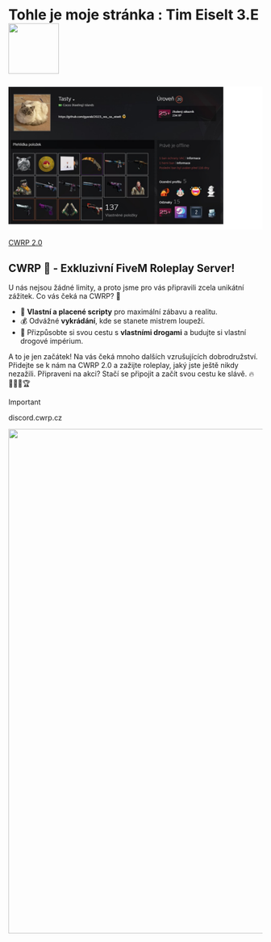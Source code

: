 # Tohle je moje stránka : Tim Eiselt 3.E <img src="https://media.discordapp.net/attachments/995477056425054230/999842645176234034/ezgif-4-04488ff962.gif" width="100" height="100" />

<img src="https://github.com/gyarab/2023_wa_sa_eiselt/blob/main/README/steam.jpg"/>

[CWRP 2.0](https://cwrp.cz)

## CWRP 🍋 - Exkluzivní FiveM Roleplay Server!

U nás nejsou žádné limity, a proto jsme pro vás připravili zcela unikátní zážitek. Co vás čeká na CWRP? 🌟

- 🚀 **Vlastní a placené scripty** pro maximální zábavu a realitu.
- 💰 Odvážné **vykrádání**, kde se stanete mistrem loupeží.
- 🌿 Přizpůsobte si svou cestu s **vlastními drogami** a budujte si vlastní drogové impérium.

A to je jen začátek! Na vás čeká mnoho dalších vzrušujících dobrodružství. Přidejte se k nám na CWRP 2.0 a zažijte roleplay, jaký jste ještě nikdy nezažili. Připraveni na akci? Stačí se připojit a začít svou cestu ke slávě. 🔥👮‍♂️🚗🏆

> [!IMPORTANT]
> discord.cwrp.cz

<img src="https://media.discordapp.net/attachments/995477056425054230/999842645176234034/ezgif-4-04488ff962.gif" width="1000" height="1000" />

